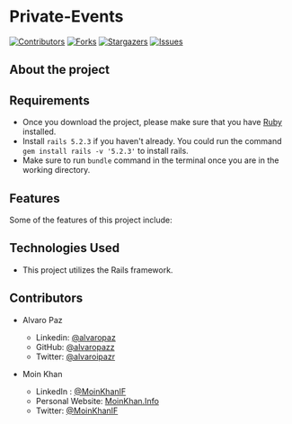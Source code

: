# Private-Events

[![Contributors][contributors-shield]][contributors-url]
[![Forks][forks-shield]][forks-url]
[![Stargazers][stars-shield]][stars-url]
[![Issues][issues-shield]][issues-url]

## About the project


## Requirements

- Once you download the project, please make sure that you have [Ruby](https://www.ruby-lang.org/en/) installed.
- Install `rails 5.2.3` if you haven't already. You could run the command `gem install rails -v '5.2.3'` to install rails.
- Make sure to run `bundle` command in the terminal once you are in the working directory.

## Features

Some of the features of this project include:


## Technologies Used

- This project utilizes the Rails framework.

<!-- 

## Testing

## Test Output

-->

## Contributors

- Alvaro Paz
  - Linkedin: [@alvaropaz](https://linkedin.com/in/alvaropaz/)
  - GitHub: [@alvaropazz](https://github.com/alvaropazz)
  - Twitter: [@alvaroipazr](https://twitter.com/alvaroipazr)

- Moin Khan
  - LinkedIn : [@MoinKhanIF](https://www.linkedin.com/in/moinkhanif/)
  - Personal Website: [MoinKhan.Info](https://moinkhan.info)
  - Twitter: [@MoinKhanIF](https://twitter.com/MoinKhanIF)
  
<!-- MARKDOWN LINKS & IMAGES -->

[contributors-shield]: https://img.shields.io/github/contributors/moinkhanif/private-events.svg?style=flat-square
[contributors-url]: https://github.com/moinkhanif/private-events/graphs/contributors
[forks-shield]: https://img.shields.io/github/forks/moinkhanif/private-events.svg?style=flat-square
[forks-url]: https://github.com/moinkhanif/private-events/network/members
[stars-shield]: https://img.shields.io/github/stars/moinkhanif/private-events.svg?style=flat-square
[stars-url]: https://github.com/moinkhanif/private-events/stargazers
[issues-shield]: https://img.shields.io/github/issues/moinkhanif/private-events.svg?style=flat-square
[issues-url]: https://github.com/moinkhanif/private-events/issues
